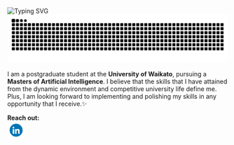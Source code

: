 <img src="https://readme-typing-svg.herokuapp.com?font=Fira+Code&size=35&pause=1000&color=800081&vCenter=true&width=600&duration=3000&lines=Hi,+I'm+Dinushi.;Always+learning+new+things.;" alt="Typing SVG" />

<!--
# Hi, I'm Dinushi 👋🏽
<img width="1246" alt="Screenshot 2022-04-29 at 1 59 40 PM" src="https://user-images.githubusercontent.com/63807534/165910389-ea17b31a-3ae0-4f77-a44a-feb6e278d5e0.png">
</img>
-->

<div align="center">
  <picture>
    <source media="(prefers-color-scheme: dark)" srcset="https://raw.githubusercontent.com/dinushiTJ/dinushiTJ/output/github-contribution-grid-snake-dark.svg">
    <source media="(prefers-color-scheme: light)" srcset="https://raw.githubusercontent.com/dinushiTJ/dinushiTJ/output/github-contribution-grid-snake.svg">
    <img alt="github contribution grid snake animation" src="https://raw.githubusercontent.com/dinushiTJ/dinushiTJ/output/github-contribution-grid-snake.svg">
  </picture>
</div>

I am a postgraduate student at the **University of Waikato**, pursuing a **Masters of Artificial Intelligence**. I believe that the skills that I have attained from the dynamic environment and competitive university life define me. Plus, I am looking forward to implementing and polishing my skills in any opportunity that I receive.✨

<b>Reach out: </b>
<br>
<a href="https://linkedin.com/in/dinushi-jayasinghe" target="blank" title='LinkedIn'><img align="center" src="./assets/linkedin-anime.gif" alt="http://www.linkedin.com/in/dinushi-jayasinghe" height="40" width="40" /></a>

<!--
<a href="https://www.linkedin.com/in/dinushi-jayasinghe">
    <img src="https://img.shields.io/badge/LinkedIn-blue?style=for-the-badge&logo=linkedin&logoColor=white" alt="LinkedIn Badge"/>
</a>

<!--
<p align="left"> <img src="https://komarev.com/ghpvc/?username=dinushiTJ&label=Profile%20views&color=0e75b6&style=flat" alt="dinushiTJ" /> </p>
-->
